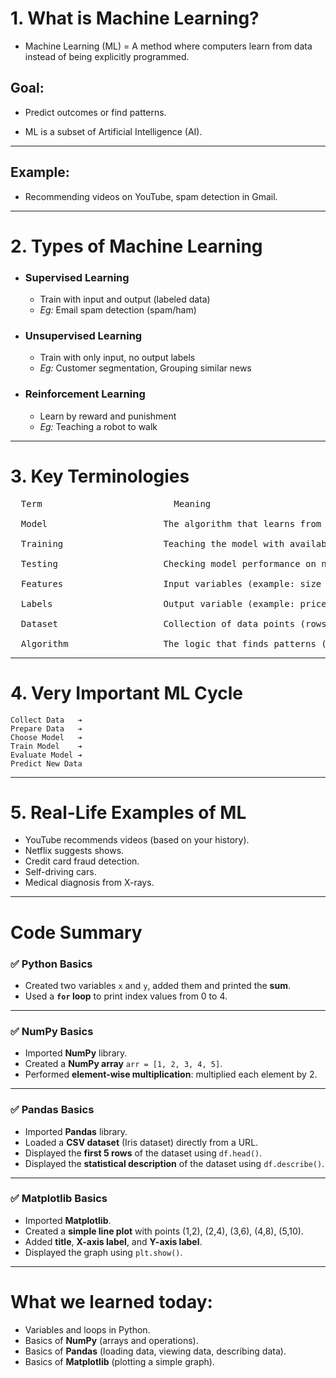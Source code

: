 # 1. What is Machine Learning?
  - Machine Learning (ML) = A method where computers learn from data instead of being explicitly programmed.

## Goal: 
  - Predict outcomes or find patterns.

- ML is a subset of Artificial Intelligence (AI).
  
---
## Example: 
  - Recommending videos on YouTube, spam detection in Gmail.

---
# 2. Types of Machine Learning			

  - ### Supervised Learning
      - Train with input and output (labeled data)
      - *Eg:* Email spam detection (spam/ham)
      
  - ### Unsupervised Learning
      - Train with only input, no output labels
      - *Eg:* Customer segmentation, Grouping similar news

  - ### Reinforcement Learning
      - Learn by reward and punishment
      - *Eg:* Teaching a robot to walk


---
# 3. Key Terminologies

<pre>
  Term                         Meaning<br>
  Model                      The algorithm that learns from data<br>
  Training                   Teaching the model with available data<br>
  Testing                    Checking model performance on new data<br>
  Features                   Input variables (example: size of house)<br>
  Labels                     Output variable (example: price of house)<br>
  Dataset                    Collection of data points (rows + columns)<br>
  Algorithm                  The logic that finds patterns (example: Decision Tree, Linear Regression)
</pre>
---
# 4. Very Important ML Cycle
   
    Collect Data   ➔
    Prepare Data   ➔
    Choose Model   ➔
    Train Model    ➔
    Evaluate Model ➔
    Predict New Data

---
# 5. Real-Life Examples of ML

  - YouTube recommends videos (based on your history).<br>
  - Netflix suggests shows.<br>
  - Credit card fraud detection.<br>
  - Self-driving cars.<br>
  - Medical diagnosis from X-rays.<br>


---
#  Code Summary

### ✅ Python Basics
- Created two variables `x` and `y`, added them and printed the **sum**.
- Used a **`for` loop** to print index values from 0 to 4.

---

### ✅ NumPy Basics
- Imported **NumPy** library.
- Created a **NumPy array** `arr = [1, 2, 3, 4, 5]`.
- Performed **element-wise multiplication**: multiplied each element by 2.

---

### ✅ Pandas Basics
- Imported **Pandas** library.
- Loaded a **CSV dataset** (Iris dataset) directly from a URL.
- Displayed the **first 5 rows** of the dataset using `df.head()`.
- Displayed the **statistical description** of the dataset using `df.describe()`.

---

### ✅ Matplotlib Basics
- Imported **Matplotlib**.
- Created a **simple line plot** with points (1,2), (2,4), (3,6), (4,8), (5,10).
- Added **title**, **X-axis label**, and **Y-axis label**.
- Displayed the graph using `plt.show()`.

---

#  What we learned today:
- Variables and loops in Python.
- Basics of **NumPy** (arrays and operations).
- Basics of **Pandas** (loading data, viewing data, describing data).
- Basics of **Matplotlib** (plotting a simple graph).

